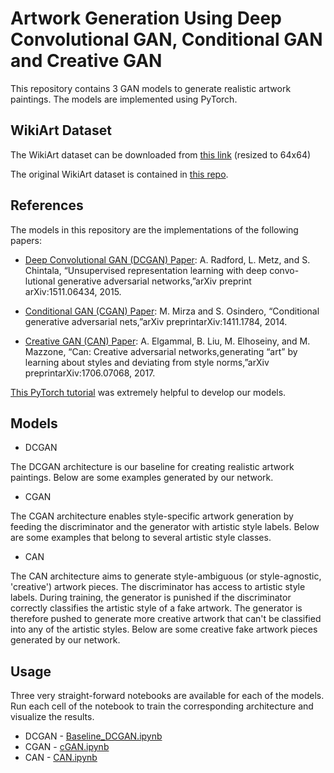 # Artwork Generation Using Deep Convolutional GAN, Conditional GAN and Creative GAN

This repository contains 3 GAN models to generate realistic artwork paintings. The models are implemented using PyTorch.

## WikiArt Dataset

The WikiArt dataset can be downloaded from [this link](https://drive.google.com/file/d/1uX3rC7a_aRtsQAz8UTCGOiTvO-3b0yXY/view?usp=sharing) (resized to 64x64)

The original WikiArt dataset is contained in [this repo](https://github.com/cs-chan/ArtGAN/tree/master/WikiArt%20Dataset).

## References

The models in this repository are the implementations of the following papers:

* [Deep Convolutional GAN (DCGAN) Paper](https://arxiv.org/pdf/1511.06434.pdf): A. Radford, L. Metz, and S. Chintala, “Unsupervised representation learning with deep convo-lutional generative adversarial networks,”arXiv preprint arXiv:1511.06434, 2015.

* [Conditional GAN (CGAN) Paper](https://arxiv.org/pdf/1411.1784.pdf): M. Mirza and S. Osindero, “Conditional generative adversarial nets,”arXiv preprintarXiv:1411.1784, 2014.

* [Creative GAN (CAN) Paper](https://arxiv.org/pdf/1706.07068.pdf): A. Elgammal, B. Liu, M. Elhoseiny, and M. Mazzone, “Can:  Creative adversarial networks,generating  “art”  by  learning  about  styles  and  deviating  from  style  norms,”arXiv preprintarXiv:1706.07068, 2017.

[This PyTorch tutorial](https://pytorch.org/tutorials/beginner/dcgan_faces_tutorial.html) was extremely helpful to develop our models.

## Models

* DCGAN

The DCGAN architecture is our baseline for creating realistic artwork paintings. Below are some examples generated by our network.

* CGAN

The CGAN architecture enables style-specific artwork generation by feeding the discriminator and the generator with artistic style labels. Below are some examples that belong to several artistic style classes. 

* CAN

The CAN architecture aims to generate style-ambiguous (or style-agnostic, 'creative') artwork pieces. The discriminator has access to artistic style labels. During training, the generator is punished if the discriminator correctly classifies the artistic style of a fake artwork. The generator is therefore pushed to generate more creative artwork that can't be classified into any of the artistic styles. Below are some creative fake artwork pieces generated by our network.

## Usage

Three very straight-forward notebooks are available for each of the models. Run each cell of the notebook to train the corresponding architecture and visualize the results.

* DCGAN - [Baseline_DCGAN.ipynb](https://github.com/otepencelik/GAN-Artwork-Generation/blob/master/Baseline_DCGAN.ipynb)
* CGAN - [cGAN.ipynb](https://github.com/otepencelik/GAN-Artwork-Generation/blob/master/cGAN.ipynb)
* CAN - [CAN.ipynb](https://github.com/otepencelik/GAN-Artwork-Generation/blob/master/CAN.ipynb)


